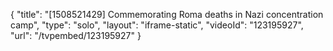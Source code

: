 {
    "title": "[1508521429] Commemorating Roma deaths in Nazi concentration camp",
    "type": "solo",
    "layout": "iframe-static",
    "videoId": "123195927",
    "url": "\/tvpembed\/123195927"
}